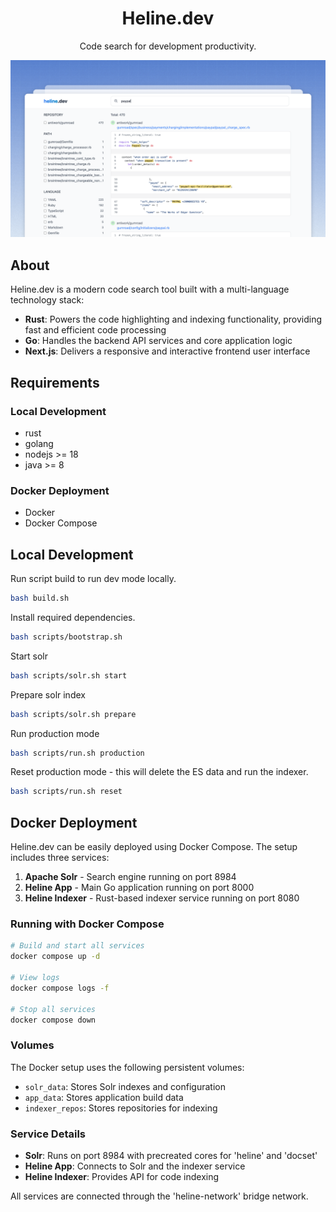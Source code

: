 <h1 align="center"> Heline.dev </h1>
<p align="center">
    Code search for development productivity.
</p>

<p align="center">
    <img src="https://raw.githubusercontent.com/ahmadrosid/heline.dev/refs/heads/main/demo.png" />
</p>

## About

Heline.dev is a modern code search tool built with a multi-language technology stack:

- **Rust**: Powers the code highlighting and indexing functionality, providing fast and efficient code processing
- **Go**: Handles the backend API services and core application logic
- **Next.js**: Delivers a responsive and interactive frontend user interface

## Requirements

### Local Development
- rust
- golang
- nodejs >= 18
- java >= 8

### Docker Deployment
- Docker
- Docker Compose

## Local Development

Run script build to run dev mode locally.

```bash
bash build.sh
```

Install required dependencies.

```bash
bash scripts/bootstrap.sh
```

Start solr

```bash
bash scripts/solr.sh start
```

Prepare solr index

```bash
bash scripts/solr.sh prepare
```

Run production mode

```bash
bash scripts/run.sh production
```

Reset production mode - this will delete the ES data and run the indexer.

```bash
bash scripts/run.sh reset
```

## Docker Deployment

Heline.dev can be easily deployed using Docker Compose. The setup includes three services:

1. **Apache Solr** - Search engine running on port 8984
2. **Heline App** - Main Go application running on port 8000
3. **Heline Indexer** - Rust-based indexer service running on port 8080

### Running with Docker Compose

```bash
# Build and start all services
docker compose up -d

# View logs
docker compose logs -f

# Stop all services
docker compose down
```

### Volumes

The Docker setup uses the following persistent volumes:

- `solr_data`: Stores Solr indexes and configuration
- `app_data`: Stores application build data
- `indexer_repos`: Stores repositories for indexing

### Service Details

- **Solr**: Runs on port 8984 with precreated cores for 'heline' and 'docset'
- **Heline App**: Connects to Solr and the indexer service
- **Heline Indexer**: Provides API for code indexing

All services are connected through the 'heline-network' bridge network.
